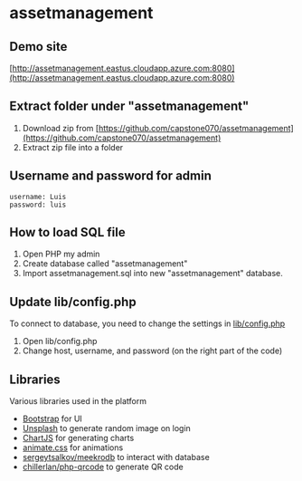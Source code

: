 # assetmanagement

## Demo site
[http://assetmanagement.eastus.cloudapp.azure.com:8080](http://assetmanagement.eastus.cloudapp.azure.com:8080)

## Extract folder under "assetmanagement"
1. Download zip from [https://github.com/capstone070/assetmanagement](https://github.com/capstone070/assetmanagement)
2. Extract zip file into a folder

## Username and password for admin
```
username: Luis
password: luis
```

## How to load SQL file

1. Open PHP my admin
2. Create database called "assetmanagement"
3. Import assetmanagement.sql into new "assetmanagement" database.

## Update lib/config.php
To connect to database, you need to change the settings in [lib/config.php](https://github.com/capstone070/assetmanagement/blob/main/lib/config.php)
1. Open lib/config.php
2. Change host, username, and password (on the right part of the code)

## Libraries
Various libraries used in the platform
- [Bootstrap](https://getbootstrap.com) for UI
- [Unsplash](https://unsplash.com) to generate random image on login
- [ChartJS](https://www.chartjs.org) for generating charts
- [animate.css](https://animate.style) for animations
- [sergeytsalkov/meekrodb](https://meekro.com) to interact with database
- [chillerlan/php-qrcode](https://github.com/chillerlan/php-qrcode) to generate QR code

